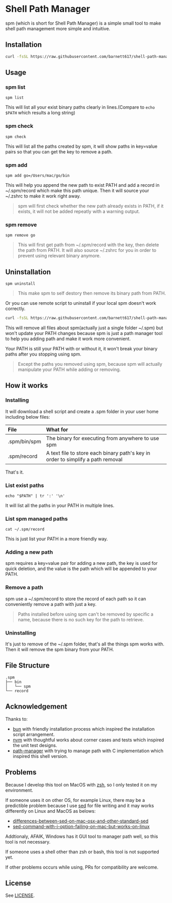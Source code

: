 # Shell Path Manager

spm (which is short for Shell Path Manager) is a simple small tool to make shell path management more simple and intuitive.

## Installation

```sh
curl -fsSL https://raw.githubusercontent.com/barnett617/shell-path-manager/main/tools/install.sh | bash
```

## Usage

### spm list

```shell
spm list
```

This will list all your exist binary paths clearly in lines.(Compare to `echo $PATH` which results a long string)

### spm check

```shell
spm check
```

This will list all the paths created by spm, it will show paths in key=value pairs so that you can get the key to remove a path.

### spm add

```shell
spm add go=/Users/mac/go/bin
```

This will help you append the new path to exist PATH and add a record in ~/.spm/record which make this path unique. Then it will source your ~/.zshrc to make it work right away.

> spm will first check whether the new path already exists in PATH, if it exists, it will not be added repeatly with a warning output.

### spm remove

```shell
spm remove go
```

> This will first get path from ~/.spm/record with the key, then delete the path from PATH. It will also source ~/.zshrc for you in order to prevent using relevant binary anymore.

## Uninstallation

```shell
spm uninstall
```

> This make spm to self destory then remove its binary path from PATH.

Or you can use remote script to uninstall if your local spm doesn't work correctly.

```sh
curl -fsSL https://raw.githubusercontent.com/barnett617/shell-path-manager/main/tools/uninstall.sh | bash
```

This will remove all files about spm(actually just a single folder ~/.spm) but won't update your PATH changes because spm is just a path manager tool to help you adding path and make it work more convenient. 

Your PATH is still your PATH with or without it, it won't break your binary paths after you stopping using spm.

> Except the paths you removed using spm, because spm will actually manipulate your PATH while adding or removing.

## How it works

### Installing

It will download a shell script and create a .spm folder in your user home including below files:

| File         | What for                                                                        |
| :----------- | :------------------------------------------------------------------------------ |
| .spm/bin/spm | The binary for executing from anywhere to use spm                               |
| .spm/record  | A text file to store each binary path's key in order to simplify a path removal |

That's it.

### List exist paths

```
echo "$PATH" | tr ':' '\n'
```

It will list all the paths in your PATH in multiple lines.

### List spm managed paths

```
cat ~/.spm/record
```

This is just list your PATH in a more friendly way.

### Adding a new path

spm requires a key=value pair for adding a new path, the key is used for quick deletion, and the value is the path which will be appended to your PATH.

### Remove a path

spm use a ~/.spm/record to store the record of each path so it can conveniently remove a path with just a key.

> Paths installed before using spm can't be removed by specific a name, because there is no such key for the path to retrieve.

### Uninstalling

It's just to remove of the ~/.spm folder, that's all the things spm works with. Then it will remove the spm binary from your PATH.

## File Structure

```
.spm
├── bin
│   └── spm
└── record
```

## Acknowledgement

Thanks to:

- [bun](https://github.com/oven-sh/bun) with friendly installation process which inspired the installation script arrangement.
- [nvm](https://github.com/nvm-sh/nvm) with thoughtful works about corner cases and tests which inspired the unit test designs.
- [path-manager](https://github.com/gregory144/path-manager) with trying to manage path with C implementation which inspired this shell version.

## Problems

Because I develop this tool on MacOS with [zsh](https://github.com/ohmyzsh/ohmyzsh), so I only tested it on my environment.

If someone uses it on other OS, for example Linux, there may be a predictible problem because I use [sed](https://www.gnu.org/software/sed/manual/sed.html) for file writing and it may works differently on Linux and MacOS as belows:

- [differences-between-sed-on-mac-osx-and-other-standard-sed](https://unix.stackexchange.com/questions/13711/differences-between-sed-on-mac-osx-and-other-standard-sed)
- [sed-command-with-i-option-failing-on-mac-but-works-on-linux](https://stackoverflow.com/questions/4247068/sed-command-with-i-option-failing-on-mac-but-works-on-linux)

Addtionaly, AFAIK, Windows has it GUI tool to manager path well, so this tool is not necessary.

If someone uses a shell other than zsh or bash, this tool is not supported yet.

If other problems occurs while using, PRs for compatibility are welcome.

## License

See [LICENSE](./LICENSE).
